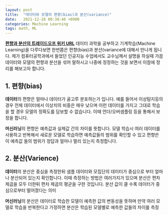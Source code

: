 ```yaml
---
layout: post
title:  "데이터와 모델의 편향(bias)과 분산(variance)"
date:   2021-12-28 00:38:46 +0900
categories: Machine Learning
tags: math, ML
---
```

**[편향과 분산의 트레이드오프 위키 URL](https://en.wikipedia.org/wiki/Bias%E2%80%93variance_tradeoff)** 데이터 과학을 공부하고 기계학습(Machine Learning)을 다루다보면 한번쯤은 편향(bias)과 분산(variance에 대해서 만나게 됩니다. 제가 컴퓨터공학과에서 들었던 인공지능 수업에서도 교수님께서 설명을 하실때 가끔 데이터와 모델의 편향과 분산을 섞어 말하시고 나중에 정정하는 것을 보면서 이참에 정리를 해보고자 합니다.

## 1. 편향(bias)
**데이터**의 편향은 얼마나 데이터가 골고루 분포하는가 입니다. 예를 들어서 이상탐지등의 경우 전체 데이터에서 이상치의 비중은 매우 낮으며 이런 데이터를 가지고 그대로 학습을 할 경우 모델의 정확도를 담보할 수 없습니다. 이때 언더/오버샘플링 등을 통해서 보정을 합니다.

**머신러닝**의 편향은 예측값과 실제값 간의 차이를 뜻합니다. 모델 학습시 여러 데이터를 사용하고 반복해서 새로운 모델로 학습하면 예측값들의 범위를 확인할 수 있고 편향은 이 예측값 들의 범위가 정답과 얼마나 멀리 있는지 측정합니다.

## 2. 분산(Varience)
**데이터**의 분산은 중심을 측정한뒤 샘플 데이터와 모집단의 데이터가 중심으로 부터 얼마나 분산되어 있는지 확인합니다. 이때 측정하는 방법은 여러가지가 있으며 분산은 편차제곱을 모두 더한뒤 편차 제곱의 평균을 구한 것입니다. 분산 값이 클 수록 데이터가 중심으로부터 떨어졌다는 의미

**머신러닝**의 분산은 데이터로 학습한 모델이 예측한 값의 변동성을 뜻하며 만약 여러 모델로 학습을 반복한다고 가정하면 분산은 학습된 모델별로 예측한 값들의 차이를 측정